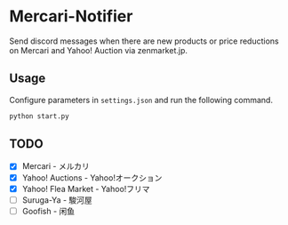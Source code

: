# Mercari-Notifier

Send discord messages when there are new products or price reductions on Mercari and Yahoo! Auction via zenmarket.jp.

## Usage

Configure parameters in `settings.json` and run the following command.

```python
python start.py
```

## TODO

- [x] Mercari - メルカリ
- [x] Yahoo! Auctions - Yahoo!オークション
- [x] Yahoo! Flea Market - Yahoo!フリマ
- [ ] Suruga-Ya - 駿河屋
- [ ] Goofish - 闲鱼
